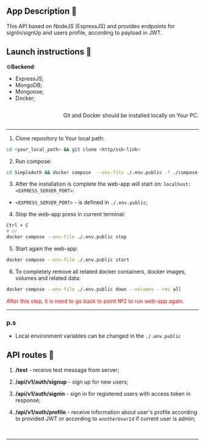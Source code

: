 ## App Description &#128209;

This API based on NodeJS (ExpressJS) and provides endpoints for signIn/signUp and users profile, according to payload in JWT.

## Launch instructions &#128190;
  
&#9881;**Backend**:

- ExpressJS;
- MongoDB;
- Mongoose;
- Docker;

<div style="display: flex; justify-content: end;">
  <p>Git and Docker should be installed locally on Your PC.</p>
</div>

---

1. Clone repository to Your local path:

  ```sh
  cd <your_local_path> && git clone <http/ssh-link>
  ```

2. Run compose:

  ```sh
  cd SimpleAuth && docker compose  --env-file ./.env.public -f ./compose.yaml up --build   
  ```

3. After the installation is complete the web-app will start on: `localhost:<EXPRESS_SERVER_PORT>`:

- `<EXPRESS_SERVER_PORT>` - is defined in `./.env.public`;

4. Stop the web-app press in current terminal:

  ```sh
  Ctrl + C
  # or
  docker compose --env-file ./.env.public stop
  ```

5. Start again the web-app:

  ```sh
  docker compose --env-file ./.env.public start
  ```

6. To completely remove all related docker containers, docker images, volumes and related data:

  ```sh
  docker compose --env-file ./.env.public down --volumes --rmi all
  ```

  <span style="color: rgb(255, 0, 0)">After this step, it is need to go back to point №2 to run web-app again.</span>

---

### p.s

- Local environment variables can be changed in the `./.env.public`<br/>

## API routes &#128190;

1. **/test** - receive test message from server;

2. **/api/v1/auth/signup** - sign up for new users;

3. **/api/v1/auth/signin** - sign in for registered users with access token in response;

4. **/api/v1/auth/profile** - receive information about user's profile according to provided JWT or according to `anotherUserId` if current user is admin;

<br>

---
